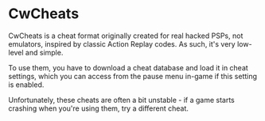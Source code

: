 # CwCheats

CwCheats is a cheat format originally created for real hacked PSPs, not emulators, inspired by classic
Action Replay codes. As such, it's very low-level and simple.

To use them, you have to download a cheat database and load it in cheat settings, which you can access
from the pause menu in-game if this setting is enabled.

Unfortunately, these cheats are often a bit unstable - if a game starts crashing when you're using them,
try a different cheat.